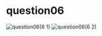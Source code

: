 # question06
![question06(6 1)](https://github.com/talharusman/pf-fall-23/assets/142867808/9960d889-ee2e-4aea-acc8-f63a51ca0698)
![question06(6 2)](https://github.com/talharusman/pf-fall-23/assets/142867808/0c2e9f74-8789-40d3-b497-29b59de9e4ee)

